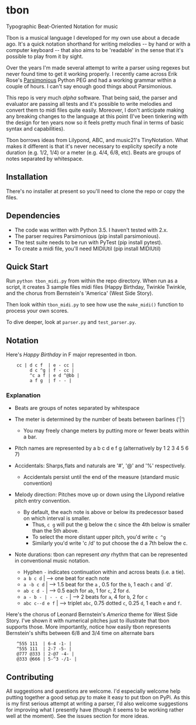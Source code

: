 # tbon
Typographic Beat-Oriented Notation for music

Tbon is a musical language I developed for my own use about a decade ago.  It's a quick notation shorthand for writing melodies -- by hand or with a computer keyboard -- that also aims to be 'readable' in the sense that it's possible to play from it by sight.

Over the years I'm made several attempt to write a parser using regexes but never found time to get it working properly. I recently came across Erik Rose's [Parsimonious](https://github.com/erikrose/parsimonious) Python PEG and had a working grammar within a couple of hours. I can't say enough good things about Parsimonious.

This repo is very much *alpha* software. That being said, the parser and evaluator are passing all tests and it's possible to write melodies and convert them to midi files quite easily. Moreover, I don't anticipate making any breaking changes to the language at this point (I've been tinkering with the design for ten years now so it feels pretty much final in terms of basic syntax and capabilities).

Tbon borrows ideas from Lilypond, ABC, and music21's TinyNotation. What makes it different is that it's never necessary to explicity specify a note duration (e.g. 1/2, 1/4) or a meter (e.g. 4/4, 6/8, etc). Beats are groups of notes separated by whitespace.

## Installation
There's no installer at present so you'll need to clone the repo or copy the files.

## Dependencies
* The code was written with Python 3.5. I haven't tested with 2.x. 
* The parser requires Parsimonious (pip install parsimonious).
* The test suite needs to be run with PyTest (pip install pytest).
* To create a midi file, you'll need MIDIUtil (pip install MIDIUtil)

## Quick Start
Run `python tbon_midi.py` from within the repo directory. When run as a script, it creates 3 sample files midi files (Happy Birthday, Twinkle Twinkle, and the chorus from Bernstein's 'America' (West Side Story).  

Then look within `tbon_midi.py` to see how use the `make_midi()` function to process your own scores.

To dive deeper, look at `parser.py` and `test_parser.py`.

## Notation
Here's *Happy Birthday* in F major represented in tbon.

```
    cc | d c f  | e - cc |
         d c ^g | f - cc |
         ^c a f | e d ^@bb |
         a f g  | f - - |
```
    
### Explanation
  * Beats are groups of notes separated by whitespace
  * The meter is determined by the number of beats between barlines ('|')
      * You may freely change meters by putting more or fewer beats within a bar.
      
  * Pitch names are represented by a b c d e f g (alternatively by 1 2 3 4 5 6 7)
  * Accidentals: Sharps,flats and naturals are '#', '@' and '%' respectively.
      - Accidentals persist until the end of the measure (standard music convention)
      
  * Melody direction: Pitches move up or down using the Lilypond relative pitch entry convention.
      * By default, the each note is above or below its predecessor based on which interval is smaller.
          * Thus, `c g` will put the g below the c since the 4th below is smaller than the 5th above.
          * To select the more distant upper pitch, you'd write `c ^g`
          * Similarly you'd write 'c /d' to put choose the d a 7th below the c.
  
  * Note durations: tbon can represent *any* rhythm that can be represented in conventional music notation.
    * Hyphen `-` indicates continuation within and across beats (i.e. a tie).
    * `a b c d`  | --> one beat for each note    
    * `a -b c d` | --> 1.5 beat for the `a` , 0.5 for the `b`, 1 each `c` and `d'.
    * `ab c d -` | --> 0.5 each for `ab`, 1 for `c`, 2 for `d`.
    * `a - b - | - - c -` | --> 2 beats for `a`, 4 for `b`, 2 for `c`
    * `abc c--d e f` | --> triplet `abc`, 0.75 dotted `c`, 0.25 `d`, 1 each `e` and `f`.
    
Here's the chorus of Leonard Bernstein's *America* theme for West Side Story. I've shown it with numerical pitches just to illustrate that tbon supports those. More importantly, notice how easily tbon represents Bernstein's shifts between 6/8 and 3/4 time on alternate bars 


```
    ^555 111  | 6-4 -1- |
    ^555 111  | 2-7 -5- |
    @777 @333 | 2-@7 -4- |
    @333 @666 | 5-^3 -/1- |
```

## Contributing
All suggestions and questions are welcome. I'd especially welcome help putting together a good setup.py to make it easy to put tbon on PyPi. As this is my first serious attempt at writing a parser, I'd also welcome suggestions for improving what I presently have (though it seems to be working rather well at the moment). See the issues section for more ideas.

          
